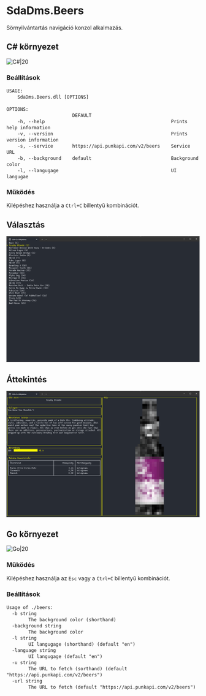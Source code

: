 # SdaDms.Beers

Sörnyilvántartás navigáció konzol alkalmazás.

## C# környezet

![C#|20](https://seeklogo.com/images/C/c-sharp-c-logo-02F17714BA-seeklogo.com.png)

### Beállítások

```
USAGE:
    SdaDms.Beers.dll [OPTIONS]

OPTIONS:
                        DEFAULT
    -h, --help                                              Prints help information
    -v, --version                                           Prints version information
    -s, --service       https://api.punkapi.com/v2/beers    Service URL
    -b, --background    default                             Background color
    -l, --langugage                                         UI langugae
```

### Működés

Kilépéshez használja a `Ctrl+C` billentyű kombinációt.

## Választás

![](./select.png)

## Áttekintés

![](./show.png)

## Go környezet

![Go|20](https://seeklogo.com/images/G/go-logo-046185B647-seeklogo.com.png)

### Működés

Kilépéshez használja az `Esc` vagy a `Ctrl+C` billentyű kombinációt.

### Beállítások

```
Usage of ./beers:
  -b string
        The background color (shorthand)
  -background string
        The background color
  -l string
        UI langugage (shorthand) (default "en")
  -language string
        UI langugage (default "en")
  -u string
        The URL to fetch (sorthand) (default "https://api.punkapi.com/v2/beers")
  -url string
        The URL to fetch (default "https://api.punkapi.com/v2/beers")
```
